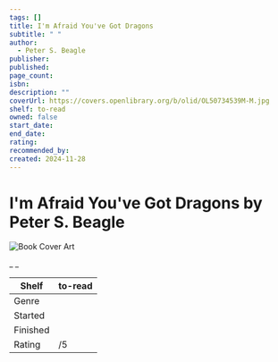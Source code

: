 ```yaml
---
tags: []
title: I'm Afraid You've Got Dragons
subtitle: " "
author:
  - Peter S. Beagle
publisher: 
published: 
page_count: 
isbn: 
description: ""
coverUrl: https://covers.openlibrary.org/b/olid/OL50734539M-M.jpg
shelf: to-read
owned: false
start_date: 
end_date: 
rating: 
recommended_by: 
created: 2024-11-28
---
```


# I'm Afraid You've Got Dragons by Peter S. Beagle

![Book Cover Art](https://covers.openlibrary.org/b/olid/OL50734539M-M.jpg)

_ _

| Shelf | to-read |
| --- | --- |
| Genre |  |
| Started |  |
| Finished |  |
| Rating | /5 |

